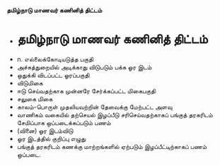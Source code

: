 **தமிழ்நாடு மாணவர் கணினித் திட்டம்**
- # தமிழ்நாடு மாணவர் கணினித் திட்டம்
- n. எல்லைக்கோடியடுத்த பகுதி
- அச்சுத்துறையில் அடிக்காது விடுபடும் பக்க ஓர இடம்
- ஒதுக்கி விடப்பட்ட ஓரப்பகுதி
- விடுமிகை
- ஈடு செய்வதற்காக முன்னரே சேர்க்கப்பட்ட மிகைபகுதி
- சலுகை மிகை
- காலம்-பொருள் முதலியவற்றின் தேவைக்கு மேற்பட்ட அளவு
- வாணிகம் வகையில் தற்செயல் இழப்பீடு சரிசெய்வதற்காகப் பங்குத் தரகரிடம் சேமிப்பாக ஒப்படைக்கப்படும் பணம்
- (வினை) ஓர இடம்விடு
- ஓர இடத்தில் குறிப்பு எழுது
- பங்குத் தரகரிடம் கணக்கு மாற்றங்களில் ஏற்படும் இழப்பீட்டிற்காகப் பணம் ஒப்படை.

